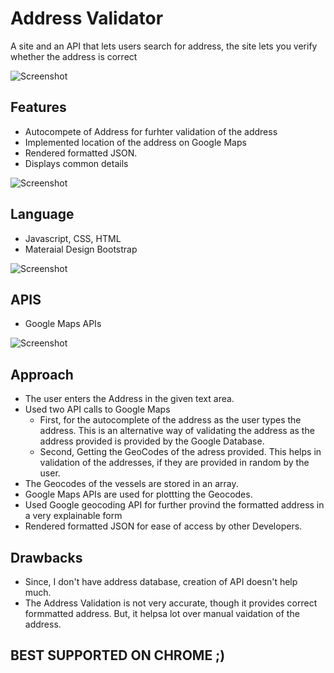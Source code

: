 # Address Validator
 A site and an API that lets users search for address, the site lets you verify whether the address is correct
 
![Screenshot](https://lh3.googleusercontent.com/guR2_5hRkIAhjf0oFLM3d9HAaifNiNHOFFPzpO3YZCECMHKg9GBH1zPTiBgfjEkUGNL9MWNZcaDT6lYcSGOJ=w1438-h751-rw)

## Features
- Autocompete of Address for furhter validation of the address 
- Implemented location of the address on Google Maps
- Rendered formatted JSON.
- Displays common details

![Screenshot](https://lh5.googleusercontent.com/Rn0hbqg_k3kw3jpR9sHscs50o1cBZatfRPz_R6a8tvTuLwMwhU0A7wPUkN3z4Y0mEoTOD2XOxPJAcfIMtlOZ=w1438-h751-rw)

## Language
- Javascript, CSS, HTML
- Materaial Design Bootstrap

![Screenshot](https://lh5.googleusercontent.com/7PKkVrejX63RIkCiqi6aMpoAdE-Pi_tN1Z4OfJvldGm5HfAcl-ZzeQNoV6eWpAkmMk81O62mMgnpK7becVYe=w1438-h751-rw)

## APIS
- Google Maps APIs

![Screenshot](https://lh6.googleusercontent.com/ZdqDhE0NccluM_Dxksl60hVtMgWEkFobgHwwTotIUHZj9iLXu0rxPsOEwp-wxElfmmq2EtY4hplP3ugEBQ1U=w1438-h751-rw)

## Approach
- The user enters the Address in the given text area.
- Used two API calls to Google Maps
  - First, for the autocomplete of the address as the user types the address. This is an alternative way of validating the address as the address provided is provided by the Google Database.
  - Second, Getting the GeoCodes of the adress provided. This helps in validation of the addresses, if they are provided in random by the user.
- The Geocodes of the vessels are stored in an array.
- Google Maps APIs are used for plottting the Geocodes.
- Used Google geocoding API for further provind the formatted address in a very explainable form
- Rendered formatted JSON for ease of access by other Developers.

## Drawbacks
- Since, I don't have address database, creation of API doesn't help much.
- The Address Validation is not very accurate, though it provides correct formmatted address. But, it helpsa lot over manual vaidation of the address.

## BEST SUPPORTED ON CHROME ;)
